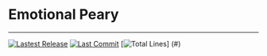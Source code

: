 # Emotional Peary
---
[![Lastest Release](https://img.shields.io/github/v/release/Ryan-Huang1/Emotional-Peary)](https://github.com/Ryan-Huang1/Emotional-Peary/releases) [![Last Commit](https://img.shields.io/github/last-commit/Ryan-Huang1/Emotional-Peary)](https://github.com/Ryan-Huang1/Emotional-Peary/commits/master) [![Total Lines](https://img.shields.io/tokei/lines/github/Ryan-Huang1/Emotional-Peary)] (#)
